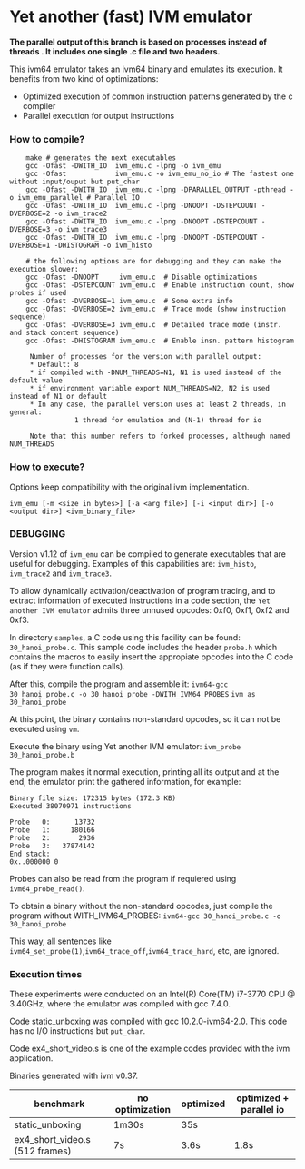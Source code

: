 # Yet another (fast) IVM emulator

**The parallel output of this branch is based on processes instead of threads . It includes one single .c file and two headers.**

This ivm64 emulator takes an ivm64 binary and emulates its execution. It benefits from two kind of optimizations:

  * Optimized execution of common instruction patterns generated by the c compiler
  * Parallel execution for output instructions

### How to compile?

```
    make # generates the next executables
    gcc -Ofast -DWITH_IO  ivm_emu.c -lpng -o ivm_emu
    gcc -Ofast            ivm_emu.c -o ivm_emu_no_io # The fastest one without input/ouput but put_char
    gcc -Ofast -DWITH_IO  ivm_emu.c -lpng -DPARALLEL_OUTPUT -pthread -o ivm_emu_parallel # Parallel IO
    gcc -Ofast -DWITH_IO  ivm_emu.c -lpng -DNOOPT -DSTEPCOUNT -DVERBOSE=2 -o ivm_trace2
    gcc -Ofast -DWITH_IO  ivm_emu.c -lpng -DNOOPT -DSTEPCOUNT -DVERBOSE=3 -o ivm_trace3
    gcc -Ofast -DWITH_IO  ivm_emu.c -lpng -DNOOPT -DSTEPCOUNT -DVERBOSE=1 -DHISTOGRAM -o ivm_histo

    # the following options are for debugging and they can make the execution slower:
    gcc -Ofast -DNOOPT     ivm_emu.c  # Disable optimizations
    gcc -Ofast -DSTEPCOUNT ivm_emu.c  # Enable instruction count, show probes if used
    gcc -Ofast -DVERBOSE=1 ivm_emu.c  # Some extra info
    gcc -Ofast -DVERBOSE=2 ivm_emu.c  # Trace mode (show instruction sequence)
    gcc -Ofast -DVERBOSE=3 ivm_emu.c  # Detailed trace mode (instr. and stack content sequence)
    gcc -Ofast -DHISTOGRAM ivm_emu.c  # Enable insn. pattern histogram

     Number of processes for the version with parallel output:
     * Default: 8
     * if compiled with -DNUM_THREADS=N1, N1 is used instead of the default value
     * if environment variable export NUM_THREADS=N2, N2 is used instead of N1 or default
     * In any case, the parallel version uses at least 2 threads, in general:
                1 thread for emulation and (N-1) thread for io

	 Note that this number refers to forked processes, although named NUM_THREADS

```

### How to execute?

Options keep compatibility with the original ivm implementation.

```ivm_emu [-m <size in bytes>] [-a <arg file>] [-i <input dir>] [-o <output dir>] <ivm_binary_file> ```


### DEBUGGING

Version v1.12 of ```ivm_emu``` can be compiled to generate executables that are useful for
debugging. Examples of this capabilities are: ```ivm_histo```, ```ivm_trace2``` and ```ivm_trace3```.

To allow dynamically activation/deactivation of program tracing, and to extract information of
executed instructions in a code section, the ```Yet another IVM emulator``` admits three unnused
opcodes: 0xf0, 0xf1, 0xf2 and 0xf3.

In directory ```samples```, a C code using this facility can be found: ```30_hanoi_probe.c```.
This sample code includes the header ```probe.h``` which contains the macros to easily insert the
appropiate opcodes into the C code (as if they were function calls).

After this, compile the program and assemble it:
```ivm64-gcc 30_hanoi_probe.c -o 30_hanoi_probe -DWITH_IVM64_PROBES```
```ivm as 30_hanoi_probe```

At this point, the binary contains non-standard opcodes, so it can not be executed using ```vm```.

Execute the binary using Yet another IVM emulator:
```ivm_probe 30_hanoi_probe.b```

The program makes it normal execution, printing all its output and at the end, the emulator
print the gathered information, for example:

```
Binary file size: 172315 bytes (172.3 KB)
Executed 38070971 instructions

Probe   0:      13732
Probe   1:     180166
Probe   2:       2936
Probe   3:   37874142
End stack:
0x..000000 0

```
Probes can also be read from the program if requiered using ```ivm64_probe_read()```.

To obtain a binary without the non-standard opcodes, just compile the program without WITH_IVM64_PROBES:
```ivm64-gcc 30_hanoi_probe.c -o 30_hanoi_probe```

This way, all sentences like  ```ivm64_set_probe(1)```,```ivm64_trace_off```,```ivm64_trace_hard```,
etc, are ignored.



### Execution times

These experiments were conducted on an Intel(R) Core(TM) i7-3770 CPU @ 3.40GHz, where the emulator was compiled with gcc 7.4.0.

Code static_unboxing was compiled with gcc 10.2.0-ivm64-2.0. This code has no I/O instructions but ```put_char```.

Code ex4_short_video.s is one of the example codes provided with the ivm application.

Binaries generated with ivm v0.37.

| benchmark                      | no optimization | optimized |  optimized +  parallel io |
|--------------------------------|-----------------|-----------|---------------------------|
| static_unboxing                |1m30s            | 35s       |               |
| ex4_short_video.s (512 frames) |7s               | 3.6s      |  1.8s         |

